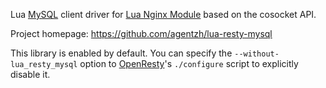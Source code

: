 <!---
    @title         Lua Resty MySQL Library
    @creator       Yichun Zhang
    @created       2012-10-17 23:04 GMT
    @modifier      Yichun Zhang
    @modifier_link yichun-zhang
    @modified      
    @changes       1
--->

Lua [MySQL](http://en.wikipedia.org/wiki/MySQL) client driver for [Lua Nginx Module](lua-nginx-module.html) based
on the cosocket API.

Project homepage: https://github.com/agentzh/lua-resty-mysql

This library is enabled by default. You can specify the `--without-lua_resty_mysql` option
to [OpenResty](openresty.html)'s `./configure` script to explicitly disable it.
